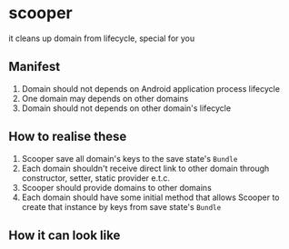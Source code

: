 # scooper
it cleans up domain from lifecycle, special for you

## Manifest

1. Domain should not depends on Android application process lifecycle
1. One domain may depends on other domains
1. Domain should not depends on other domain's lifecycle

## How to realise these

1. Scooper save all domain's keys to the save state's `Bundle`
1. Each domain shouldn't receive direct link to other domain through constructor, setter, static provider e.t.c.
1. Scooper should provide domains to other domains
1. Each domain should have some initial method that allows Scooper to create that instance by keys from save state's `Bundle`

## How it can look like
